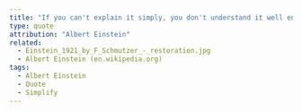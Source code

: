 ```yaml
---
title: "If you can't explain it simply, you don't understand it well enough."
type: quote
attribution: "Albert Einstein"
related:
  - Einstein_1921_by_F_Schmutzer_-_restoration.jpg
  - Albert Einstein (en.wikipedia.org)
tags:
  - Albert Einstein
  - Quote
  - Simplify
---
```

